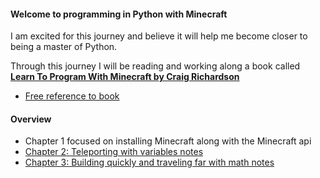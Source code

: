 #### Welcome to programming in Python with Minecraft 

I am excited for this journey and believe it will help me become closer to being a master of Python.

Through this journey I will be reading and working along a book called **[Learn To Program With Minecraft by Craig Richardson](https://nostarch.com/programwithminecraft)**
- [Free reference to book](http://37.131.70.41/New%20Dashboard/Books/Learn%20to%20Program%20with%20Minecraft.pdf)

#### Overview
- Chapter 1 focused on installing Minecraft along with the Minecraft api 
- [Chapter 2: Teleporting with variables notes](https://github.com/matthew9510/MinecraftAndPython/blob/master/Code/Chapter%202/Book_Notes.md) 
- [Chapter 3: Building quickly and traveling far with math notes]()

